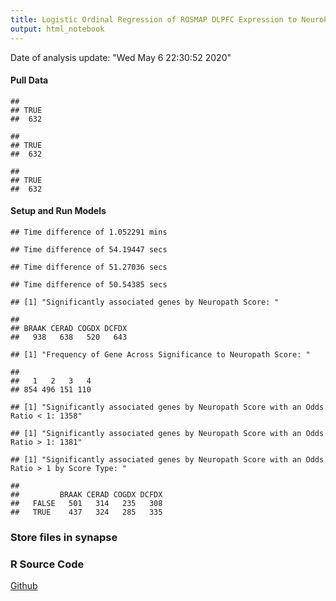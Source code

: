 ```yaml
---
title: Logistic Ordinal Regression of ROSMAP DLPFC Expression to NeuroPath Scores
output: html_notebook
---
```

Date of analysis update: "Wed May  6 22:30:52 2020"



#### Pull Data

```
## 
## TRUE 
##  632
```

```
## 
## TRUE 
##  632
```

```
## 
## TRUE 
##  632
```

#### Setup and Run Models



```
## Time difference of 1.052291 mins
```

```
## Time difference of 54.19447 secs
```

```
## Time difference of 51.27036 secs
```

```
## Time difference of 50.54385 secs
```

```
## [1] "Significantly associated genes by Neuropath Score: "
```

```
## 
## BRAAK CERAD COGDX DCFDX 
##   938   638   520   643
```

```
## [1] "Frequency of Gene Across Significance to Neuropath Score: "
```

```
## 
##   1   2   3   4 
## 854 496 151 110
```

```
## [1] "Significantly associated genes by Neuropath Score with an Odds Ratio < 1: 1358"
```

```
## [1] "Significantly associated genes by Neuropath Score with an Odds Ratio > 1: 1381"
```

```
## [1] "Significantly associated genes by Neuropath Score with an Odds Ratio > 1 by Score Type: "
```

```
##        
##         BRAAK CERAD COGDX DCFDX
##   FALSE   501   314   235   308
##   TRUE    437   324   285   335
```



### Store files in synapse


### R Source Code
[Github](https://github.com/jgockley62/NeuroPath_Regression/blob/9c8d5c66ffc5cef1f563494df2760f4089171b66/code/Neuropath_Scores.Rmd)


